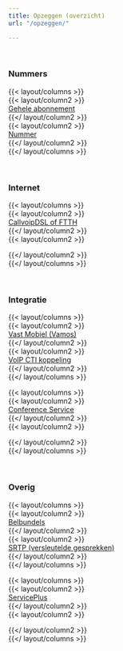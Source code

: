 ```yaml
---
title: Opzeggen (overzicht)
url: "/opzeggen/"

---
```

<br>

### Nummers

{{< layout/columns >}}  
{{< layout/column2 >}}  
[Gehele abonnement](/opzeggen/abonnement/)  
{{</ layout/column2 >}}  
{{< layout/column2 >}}  
[Nummer](/opzeggen/nummer/)  
{{</ layout/column2 >}}  
{{</ layout/columns >}}

<br>

### Internet

{{< layout/columns >}}  
{{< layout/column2 >}}  
[CallvoipDSL of FTTH](/opzeggen/internet-callvoip/)  
{{</ layout/column2 >}}  
{{< layout/column2 >}}  
  
{{</ layout/column2 >}}  
{{</ layout/columns >}}

<br>

### Integratie

{{< layout/columns >}}  
{{< layout/column2 >}}  
[Vast Mobiel (Vamos)](/opzeggen/vamos/)  
{{</ layout/column2 >}}  
{{< layout/column2 >}}  
[VoIP CTI koppeling](/opzeggen/voipcti/)  
{{</ layout/column2 >}}  
{{</ layout/columns >}}

{{< layout/columns >}}  
{{< layout/column2 >}}  
[Conference Service](/opzeggen/conference/)  
{{</ layout/column2 >}}  
{{< layout/column2 >}}

{{</ layout/column2 >}}  
{{</ layout/columns >}}

<br>

### Overig

{{< layout/columns >}}  
{{< layout/column2 >}}  
[Belbundels](/aanvragen/belbundel/)  
{{</ layout/column2 >}}  
{{< layout/column2 >}}  
[SRTP (versleutelde gesprekken)](/aanvragen/srtp/)  
{{</ layout/column2 >}}  
{{</ layout/columns >}}

{{< layout/columns >}}  
{{< layout/column2 >}}  
[ServicePlus](/aanvragen/serviceplus/)  
{{</ layout/column2 >}}  
{{< layout/column2 >}}

{{</ layout/column2 >}}  
{{</ layout/columns >}}